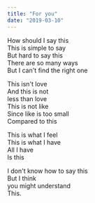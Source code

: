 ```yaml
---
title: "For you"
date: "2019-03-10"
---
```


How should I say this  
This is simple to say  
But hard to say this  
There are so many ways  
But I can't find the right one

This isn't love  
And this is not  
less than love  
This is not like  
Since like is too small  
Compared to this

This is what I feel  
This is what I have  
All I have  
Is this

I don't know how to say this  
But I think  
you might understand  
This.